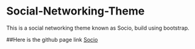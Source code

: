 # Social-Networking-Theme
This is a social networking theme known as Socio, build using bootstrap.

##Here is the github page link
[Socio](https://arpitmishra61.github.io/Social-Networking-Theme/)
